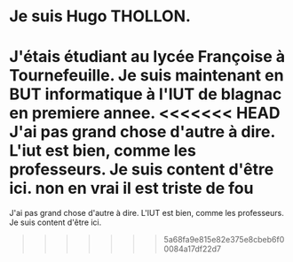 # Je suis Hugo THOLLON.

J'étais étudiant au lycée Françoise à Tournefeuille. Je suis maintenant en BUT informatique à l'IUT de blagnac en premiere annee.
<<<<<<< HEAD
J'ai pas grand chose d'autre à dire. L'iut est bien, comme les professeurs. Je suis content d'être ici.
non en vrai il est triste de fou 
=======
J'ai pas grand chose d'autre à dire. L'IUT est bien, comme les professeurs. Je suis content d'être ici.
>>>>>>> 5a68fa9e815e82e375e8cbeb6f00084a17df22d7
